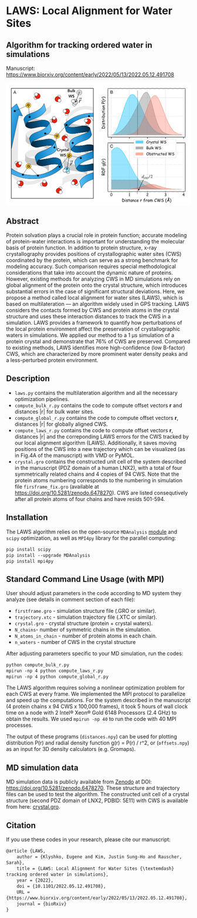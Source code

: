 # LAWS: Local Alignment for Water Sites
## Algorithm for tracking ordered water in simulations 

Manuscript: https://www.biorxiv.org/content/early/2022/05/13/2022.05.12.491708

<img align ="center" src="Fig2.png" width="600">

## Abstract

Protein solvation plays a crucial role in protein function; accurate modeling of protein-water interactions is important for understanding the molecular basis of protein function. In addition to protein structure, x-ray crystallography provides positions of crystallographic water sites (CWS) coordinated by the protein, which can serve as a strong benchmark for modeling accuracy. Such comparison requires special methodological considerations that take into account the dynamic nature of proteins. However, existing methods for analyzing CWS in MD simulations rely on global alignment of the protein onto the crystal structure, which introduces substantial errors in the case of significant structural deviations. Here, we propose a method called local alignment for water sites (LAWS), which is based on multilateration — an algorithm widely used in GPS tracking. LAWS considers the contacts formed by CWS and protein atoms in the crystal structure and uses these interaction distances to track the CWS in a simulation. LAWS provides a framework to quantify how perturbations of the local protein environment affect the preservation of crystallographic waters in simulations. We applied our method to a 1 µs simulation of a protein crystal and demonstrate that 76% of CWS are preserved. Compared to existing methods, LAWS identifies more high-confidence (low B-factor) CWS, which are characterized by more prominent water density peaks and a less-perturbed protein environment.

## Description
- `laws.py` contains the multilateration algorithm and all the necessary optimization pipelines.
- `compute_bulk_r.py` contains the code to compute offset vectors **r** and distances |r| for bulk water sites.
- `compute_global_r.py` contains the code to compute offset vectors **r**, distances |r| for globally aligned CWS.
- `compute_laws_r.py` contains the code to compute offset vectors **r**, distances |r| and the correponding LAWS errors for the CWS tracked by our local alignment algorithm (LAWS). Additionally, it saves moving positions of the CWS into a new trajectory which can be visualized (as in Fig.4A of the manuscript) with VMD or PyMOL.
- `crystal.gro` contains the constructed unit cell of the system described in the manuscript (PDZ domain of a human LNX2), with a total of four symmetrically related chains and 4 copies of 94 CWS. Note that the protein atoms numbering corresponds to the numbering in simulation file `firsframe_fix.gro` (available at https://doi.org/10.5281/zenodo.6478270). CWS are listed consequtively after all protein atoms of four chains and have resids 501-594. 


## Installation

The LAWS algorithm relies on the open-source `MDAnalysis` [module](https://www.mdanalysis.org/) and `scipy` optimization, as well as `MPI4py` library for the parallel computing: 

```
pip install scipy
pip install --upgrade MDAnalysis
pip install mpi4py
```

## Standard Command Line Usage (with MPI)

User should adjust parameters in the code according to MD system they analyze (see details in comment section of each file): 
- `firstframe.gro` - simulation structure file (.GRO or similar).
- `trajectory.xtc` - simulation trajectory file (.XTC or similar).
- `crystal.gro` - crystal structure (protein + crystal waters).
- `N_chains`- number of symmetric chains in the simulation.
- `N_atoms_in_chain` - number of protein atoms in each chain.
- `n_waters` - number of CWS in the crystal structure

After adjusting parameters specific to your MD simulation, run the codes:
```
python compute_bulk_r.py
mpirun -np 4 python compute_laws_r.py
mpirun -np 4 python compute_global_r.py
```
The LAWS algorithm requires solving a nonlinear optimization problem for each CWS at every frame. We implemented the MPI protocol to parallelize and speed up the computations. For the system described in the manuscript (4 protein chains x 94 CWS x 100,000 frames), it took 5 hours of wall clock time on a node with 2 Intel® Xeon® Gold 6148 Processors (2.4 GHz) to obtain the results. We used `mpirun -np 40` to run the code with 40 MPI processes. 

The output of these programs (`distances.npy`) can be used for plotting distribution P(r) and radial density function g(r) = P(r) / r^2, or (`offsets.npy`) as an input for 3D density calculators (e.g. Gromaps). 

## MD simulation data
MD simulation data is publicly available from [Zenodo](https://doi.org/10.5281/zenodo.6478270) at DOI: https://doi.org/10.5281/zenodo.6478270. These structure and trajectory files can be used to test the algorithm. The constructed unit cell of a crystal structure (second PDZ domain of LNX2, PDBID: 5E11) with CWS is available from here: [crystal.gro](https://github.com/rauscher-lab/LAWS/blob/main/crystal.gro).

## Citation
If you use these codes in your research, please cite our manuscript:
```
@article {LAWS,
	author = {Klyshko, Eugene and Kim, Justin Sung-Ho and Rauscher, Sarah},
	title = {LAWS: Local Alignment for Water Sites {\textemdash} tracking ordered water in simulations},
	year = {2022},
	doi = {10.1101/2022.05.12.491708},
	URL = {https://www.biorxiv.org/content/early/2022/05/13/2022.05.12.491708},
	journal = {bioRxiv}
}

```
